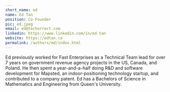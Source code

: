 ```yaml
---
short_name: ed
name: Ed Tan
position: Co-Founder
pic: ed.jpeg
email: ed@techorrect.com
linkedin: https://www.linkedin.com/in/ed-tan
website: https://edtan.ca
permalink: /authors/ed/index.html
---
```

Ed previously worked for Fast Enterprises as a Technical Team lead for over 7 years on government revenue agency projects in the US, Canada, and Poland.  He then spent a year-and-a-half doing R&D and software development for Mapsted, an indoor-positioning technology startup, and contributed to a company patent.  Ed has a Bachelors of Science in Mathematics and Engineering from Queen's University.
